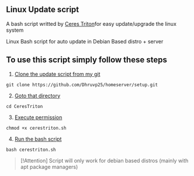 ## Linux Update script

A bash script writted by [Ceres Triton](https://www.dhruvpatel.site)for easy update/upgrade the linux system

Linux Bash script for auto update in Debian Based distro + server

 ## **To use this script  simply follow these steps**

1. <u>Clone the update script from my git</u>

```copy 
git clone https://github.com/Dhruvp25/homeserver/setup.git
```

2. <u>Goto that directory</u> 

```copy 
cd CeresTriton
```
3. <u>Execute permission</u>

```copy
chmod +x cerestriton.sh
```

4. <u>Run the bash script</u>

```copy 
bash cerestriton.sh
```

> [!Attention] 
> Script will only work for debian based distros (mainly with apt package managers)